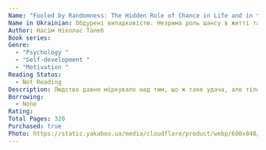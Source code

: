```yaml
---
Name: "Fooled by Randomness: The Hidden Role of Chance in Life and in the Markets"
Name in Ukrainian: Обдурені випадковістю. Незрима роль шансу в житті та бізнесі
Author: Насім Ніколас Талеб
Book series:
Genre:
  - "Psychology "
  - "Self-development "
  - "Motivation "
Reading Status:
  - Not Reading
Description: Людство давно міркувало над тим, що ж таке удача, але тільки Насіму Ніколасу Талебу вдалося настільки глибоко дослідити це питання, що вийшла одна з найуспішніших нон-фікшен книг.  Ця книга зможе змінити ваше уявлення про удачу, успіх, бізнес та устрій світу в цілому. Як колишній трейдер і ризик-менеджер, пояснення удачі Насім Талеб більшою мірою подає на прикладі світу торгівлі, попутно зачіпаючи багато інших аспектів життя. Свою розповідь автор населив декількома цікавими персонажами, кожен з яких відчув значення випадку на собі. За допомогою цих героїв читачеві і розповідається про недооціненість впливу випадковостей на наше життя.  Ймовірно можна стверджувати, що захистити своє життя від випадковостей неможливо, але цілком можливо навчитися бути більш підготовленим до несподіванок, чому і вчить ця книга.
Borrowing:
  - None
Rating:
Total Pages: 320
Purchased: true
Photo: https://static.yakaboo.ua/media/cloudflare/product/webp/600x840/e/f/efcc8aaf_7c0e_11e6_80c0_000c29ae1566_c72ec2ae_253e_11ed_8175_0050568ef5e6.jpg
---
```

